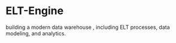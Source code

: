 # ELT-Engine
building a modern data warehouse , including ELT processes, data modeling, and analytics. 
